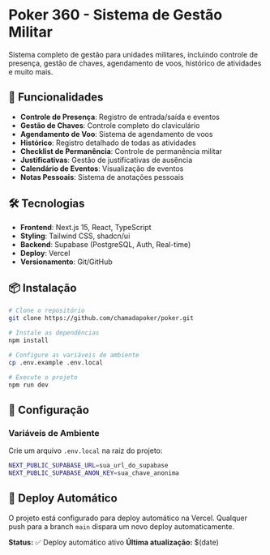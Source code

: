 # Poker 360 - Sistema de Gestão Militar

Sistema completo de gestão para unidades militares, incluindo controle de presença, gestão de chaves, agendamento de voos, histórico de atividades e muito mais.

## 🚀 Funcionalidades

- **Controle de Presença**: Registro de entrada/saída e eventos
- **Gestão de Chaves**: Controle completo do claviculário
- **Agendamento de Voo**: Sistema de agendamento de voos
- **Histórico**: Registro detalhado de todas as atividades
- **Checklist de Permanência**: Controle de permanência militar
- **Justificativas**: Gestão de justificativas de ausência
- **Calendário de Eventos**: Visualização de eventos
- **Notas Pessoais**: Sistema de anotações pessoais

## 🛠️ Tecnologias

- **Frontend**: Next.js 15, React, TypeScript
- **Styling**: Tailwind CSS, shadcn/ui
- **Backend**: Supabase (PostgreSQL, Auth, Real-time)
- **Deploy**: Vercel
- **Versionamento**: Git/GitHub

## 📦 Instalação

```bash
# Clone o repositório
git clone https://github.com/chamadapoker/poker.git

# Instale as dependências
npm install

# Configure as variáveis de ambiente
cp .env.example .env.local

# Execute o projeto
npm run dev
```

## 🔧 Configuração

### Variáveis de Ambiente

Crie um arquivo `.env.local` na raiz do projeto:

```bash
NEXT_PUBLIC_SUPABASE_URL=sua_url_do_supabase
NEXT_PUBLIC_SUPABASE_ANON_KEY=sua_chave_anonima
```

## 🎯 Deploy Automático

O projeto está configurado para deploy automático na Vercel. Qualquer push para a branch `main` dispara um novo deploy automaticamente.

**Status:** ✅ Deploy automático ativo
**Última atualização:** $(date)
